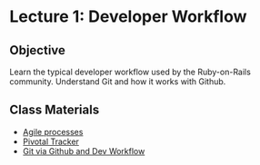 Lecture 1: Developer Workflow
=============================

Objective
---------

Learn the typical developer workflow used by the Ruby-on-Rails community. Understand Git and how it works with Github.

Class Materials
---------------

* [Agile processes](1.1-agile-process.md)
* [Pivotal Tracker](1.2-pivotal-tracker.md)
* [Git via Github and Dev Workflow](1.3-git-workflow.md)

